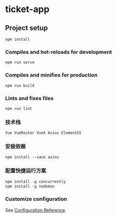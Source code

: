 # ticket-app

## Project setup
```
npm install
```

### Compiles and hot-reloads for development
```
npm run serve
```

### Compiles and minifies for production
```
npm run build
```

### Lints and fixes files
```
npm run lint
```

### 技术栈
    Vue VueRouter VueX Axios ElementUI

### 安装依赖
```
npm install --save axios
```



### 配置快捷运行方案
```js
npm install -g concurrently
npm install -g nodemon
```


### Customize configuration
See [Configuration Reference](https://cli.vuejs.org/config/).
